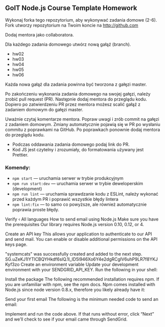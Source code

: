 ## GoIT Node.js Course Template Homework

Wykonaj forka tego repozytorium, aby wykonywać zadania domowe (2-6). Fork utworzy repozytorium na Twoim koncie na http://github.com

Dodaj mentora jako collaboratora.

Dla każdego zadania domowego utwórz nową gałąź (branch).

- hw02
- hw03
- hw04
- hw05
- hw06

Każda nowa gałąź dla zadania powinna być tworzona z gałęzi master.

Po zakończeniu wykonania zadania domowego na swojej gałęzi, należy zrobić pull request (PR). Następnie dodaj mentora do przeglądu kodu. Dopiero po zatwierdzeniu PR przez mentora możesz scalić gałąź z zadaniem domowym do gałęzi master.

Uważnie czytaj komentarze mentora. Popraw uwagi i zrób commit na gałęzi z zadaniem domowym. Zmiany automatycznie pojawią się w PR po wysłaniu commitu z poprawkami na GitHub. Po poprawkach ponownie dodaj mentora do przeglądu kodu.

- Podczas oddawania zadania domowego podaj link do PR.
- Kod JS jest czytelny i zrozumiały, do formatowania używany jest Prettier.

### Komendy:

- `npm start` &mdash; uruchamia serwer w trybie produkcyjnym
- `npm run start:dev` &mdash; uruchamia serwer w trybie deweloperskim (development)
- `npm run lint` &mdash; uruchamia sprawdzanie kodu z ESLint, należy wykonać przed każdym PR i poprawić wszystkie błędy lintera
- `npm lint:fix` &mdash; to samo co powyższe, ale również automatycznie poprawia proste błędy.

Verify
‹ All languages
How to send email using Node.js
Make sure you have the prerequisites
Our library requires Node.js version 0.10, 0.12, or 4.

Create an API key
This allows your application to authenticate to our API and send mail. You can enable or disable additional permissions on the API keys page.

"systemcats" was successfully created and added to the next step.
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
Create an environment variable
Update your development environment with your SENDGRID_API_KEY. Run the following in your shell:

Install the package
The following recommended installation requires npm. If you are unfamiliar with npm, see the npm docs. Npm comes installed with Node.js since node version 0.8.x, therefore you likely already have it:

Send your first email
The following is the minimum needed code to send an email:

Implement and run the code above. If that runs without error, click “Next” and we’ll check to see if your email came through SendGrid.
